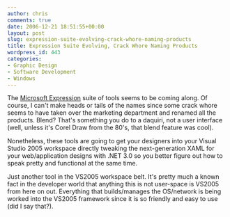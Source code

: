 ```yaml
---
author: chris
comments: true
date: 2006-12-21 18:51:55+00:00
layout: post
slug: expression-suite-evolving-crack-whore-naming-products
title: Expression Suite Evolving, Crack Whore Naming Products
wordpress_id: 443
categories:
- Graphic Design
- Software Development
- Windows
---
```


The [Microsoft Expression](http://www.microsoft.com/products/expression/en/default.mspx) suite of tools seems to be coming along. Of course, I can't make heads or tails of the names since some crack whore seems to have taken over the marketing department and renamed all the products. Blend? That's something you do to a daquiri, not a user interface (well, unless it's Corel Draw from the 80's, that blend feature was cool).

Nonetheless, these tools are going to get your designers into your Visual Studio 2005 workspace directly tweaking the next-generation XAML for your web/application designs with .NET 3.0 so you better figure out how to speak pretty and functional at the same time.

Just another tool in the VS2005 workspace belt. It's pretty much a known fact in the developer world that anything this is not user-space is VS2005 from here on out. Everything that builds/manages the OS/network is being worked into the VS2005 framework since it is so friendly and easy to use (did I say that?).
